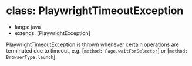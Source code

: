 # class: PlaywrightTimeoutException
* langs: java
* extends: [PlaywrightException]

PlaywrightTimeoutException is thrown whenever certain operations are terminated due to timeout, e.g. [`method:
Page.waitForSelector`] or [`method: BrowserType.launch`].
